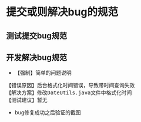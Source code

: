 # 提交或则解决bug的规范

## 测试提交bug规范

## 开发解决bug规范

- 【强制】简单的问题说明
<pre>
【错误原因】后台格式化时间错误，导致带时间查询失效
【解决方案】修改DateUtils.java文件中格式化时间
【测试建议】暂无
</pre>

- bug修复成功之后验证的截图
